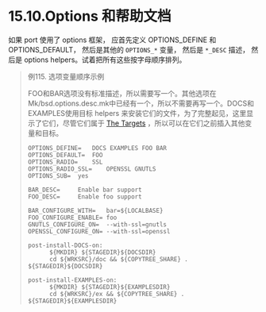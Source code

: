# 15.10.Options 和帮助文档

如果 port 使用了 options 框架， 应首先定义 OPTIONS_DEFINE 和 OPTIONS_DEFAULT， 然后是其他的 `OPTIONS_*` 变量， 然后是 `*_DESC` 描述， 然后是 options helpers。试着把所有这些按字母顺序排列。

> 例115. 选项变量顺序示例
>
> FOO和BAR选项没有标准描述，所以需要写一个。其他选项在Mk/bsd.options.desc.mk中已经有一个，所以不需要再写一个。DOCS和EXAMPLES使用目标 helpers 来安装它们的文件，为了完整起见，这里显示了它们，尽管它们属于 [The Targets](https://docs.freebsd.org/en/books/porters-handbook/book/#porting-order-targets) ，所以可以在它们之前插入其他变量和目标。
>
> ```shell
> OPTIONS_DEFINE=	DOCS EXAMPLES FOO BAR
> OPTIONS_DEFAULT=	FOO
> OPTIONS_RADIO=	SSL
> OPTIONS_RADIO_SSL=    OPENSSL GNUTLS
> OPTIONS_SUB=	yes
> 
> BAR_DESC=		Enable bar support
> FOO_DESC=		Enable foo support
> 
> BAR_CONFIGURE_WITH=	bar=${LOCALBASE}
> FOO_CONFIGURE_ENABLE=	foo
> GNUTLS_CONFIGURE_ON=	--with-ssl=gnutls
> OPENSSL_CONFIGURE_ON=	--with-ssl=openssl
> 
> post-install-DOCS-on:
>       ${MKDIR} ${STAGEDIR}${DOCSDIR}
>       cd ${WRKSRC}/doc && ${COPYTREE_SHARE} . ${STAGEDIR}${DOCSDIR}
> 
> post-install-EXAMPLES-on:
>       ${MKDIR} ${STAGEDIR}${EXAMPLESDIR}
>       cd ${WRKSRC}/ex && ${COPYTREE_SHARE} . ${STAGEDIR}${EXAMPLESDIR}
> ```



